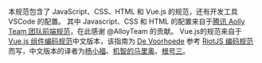 本规范包含了 JavaScript、CSS、HTML 和 Vue.js 的规范，还有开发工具 VSCode 的配置。
其中 Javascript、CSS 和 HTML 的配置来自于[腾讯 Aolly Team 团队前端规范](http://alloyteam.github.io/CodeGuide/)，在此感谢 @AlloyTeam 的贡献。
Vue.js的规范来自于[Vue.js 组件编码规范](https://github.com/pablohpsilva/vuejs-component-style-guide)中文版本，该指南为 [De Voorhoede](https://github.com/voorhoede) 参考 [RiotJS 编码规范](https://github.com/voorhoede/riotjs-style-guide) 而写，中文版本的译者为[杨小福](https://github.com/xiaofuzi)、[机智的马里奥](https://github.com/wysxhlyy)、[根号三](https://github.com/sqrthree)。